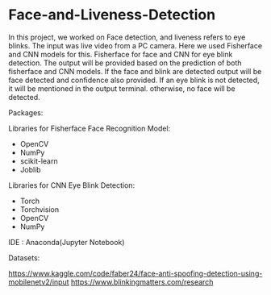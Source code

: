 # Face-and-Liveness-Detection
In this project, we worked on Face detection, and liveness refers to eye blinks. The input was live video from a PC camera.
Here we used Fisherface and CNN models for this. Fisherface for face and CNN for eye blink detection.
The output will be provided based on the prediction of both fisherface and CNN models.
If the face and blink are detected output will be face detected and confidence also provided.
If an eye blink is not detected, it will be mentioned in the output terminal. otherwise, no face will be detected.


Packages:

Libraries for Fisherface Face Recognition Model:
* OpenCV
* NumPy
* scikit-learn
* Joblib

Libraries for CNN Eye Blink Detection:
* Torch
* Torchvision
* OpenCV
* NumPy


IDE : Anaconda(Jupyter Notebook)



Datasets:

https://www.kaggle.com/code/faber24/face-anti-spoofing-detection-using-mobilenetv2/input
https://www.blinkingmatters.com/research
